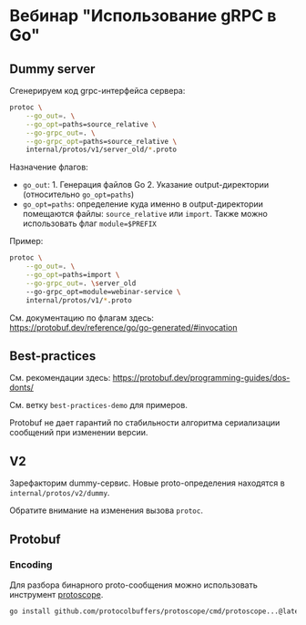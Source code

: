 # Вебинар "Использование gRPC в Go"

## Dummy server

Сгенерируем код grpc-интерфейса сервера:

```bash
protoc \
    --go_out=. \
    --go_opt=paths=source_relative \
    --go-grpc_out=. \
    --go-grpc_opt=paths=source_relative \
    internal/protos/v1/server_old/*.proto
```

Назначение флагов:
- `go_out`: 1. Генерация файлов Go 2. Указание output-директории (относительно `go_opt=paths`)
- `go_opt=paths`: определение куда именно в output-директории помещаются файлы: `source_relative` или `import`. Также можно использовать флаг `module=$PREFIX`

Пример:

```bash
protoc \
    --go_out=. \
    --go_opt=paths=import \
    --go-grpc_out=. \server_old
    --go-grpc_opt=module=webinar-service \
    internal/protos/v1/*.proto
```

См. документацию по флагам здесь: https://protobuf.dev/reference/go/go-generated/#invocation

## Best-practices

См. рекомендации здесь: https://protobuf.dev/programming-guides/dos-donts/

См. ветку `best-practices-demo` для примеров.

Protobuf не дает гарантий по стабильности алгоритма сериализации сообщений при изменении версии.

## V2

Зарефакторим dummy-сервис. Новые proto-определения находятся в `internal/protos/v2/dummy`.

Обратите внимание на изменения вызова `protoc`.

## Protobuf

### Encoding

Для разбора бинарного proto-сообщения можно использовать инструмент [protoscope](https://github.com/protocolbuffers/protoscope).

```bash
go install github.com/protocolbuffers/protoscope/cmd/protoscope...@latest
```
